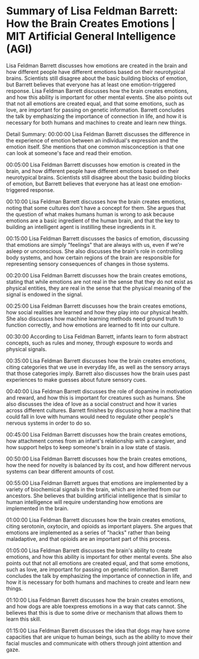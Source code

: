 # Summary of Lisa Feldman Barrett: How the Brain Creates Emotions |  MIT Artificial General Intelligence (AGI)

Lisa Feldman Barrett discusses how emotions are created in the brain and how different people have different emotions based on their neurotypical brains. Scientists still disagree about the basic building blocks of emotion, but Barrett believes that everyone has at least one emotion-triggered response.
Lisa Feldman Barrett discusses how the brain creates emotions, and how this ability is important for other mental events. She also points out that not all emotions are created equal, and that some emotions, such as love, are important for passing on genetic information. Barrett concludes the talk by emphasizing the importance of connection in life, and how it is necessary for both humans and machines to create and learn new things.

Detail Summary: 
00:00:00
Lisa Feldman Barrett discusses the difference in the experience of emotion between an individual's expression and the emotion itself. She mentions that one common misconception is that one can look at someone's face and read their emotion.

00:05:00
Lisa Feldman Barrett discusses how emotion is created in the brain, and how different people have different emotions based on their neurotypical brains. Scientists still disagree about the basic building blocks of emotion, but Barrett believes that everyone has at least one emotion-triggered response.

00:10:00
Lisa Feldman Barrett discusses how the brain creates emotions, noting that some cultures don't have a concept for them. She argues that the question of what makes humans human is wrong to ask because emotions are a basic ingredient of the human brain, and that the key to building an intelligent agent is instilling these ingredients in it.

00:15:00
Lisa Feldman Barrett discusses the basics of emotion, discussing that emotions are simply "feelings" that are always with us, even if we're asleep or unconscious. She also discusses the brain's role in controlling body systems, and how certain regions of the brain are responsible for representing sensory consequences of changes in those systems.

00:20:00
Lisa Feldman Barrett discusses how the brain creates emotions, stating that while emotions are not real in the sense that they do not exist as physical entities, they are real in the sense that the physical meaning of the signal is endowed in the signal.

00:25:00
Lisa Feldman Barrett discusses how the brain creates emotions, how social realities are learned and how they play into our physical health. She also discusses how machine learning methods need ground truth to function correctly, and how emotions are learned to fit into our culture.

00:30:00
According to Lisa Feldman Barrett, infants learn to form abstract concepts, such as rules and money, through exposure to words and physical signals.

00:35:00
Lisa Feldman Barrett discusses how the brain creates emotions, citing categories that we use in everyday life, as well as the sensory arrays that those categories imply. Barrett also discusses how the brain uses past experiences to make guesses about future sensory cues.

00:40:00
Lisa Feldman Barrett discusses the role of dopamine in motivation and reward, and how this is important for creatures such as humans. She also discusses the idea of love as a social construct and how it varies across different cultures. Barrett finishes by discussing how a machine that could fall in love with humans would need to regulate other people's nervous systems in order to do so.

00:45:00
Lisa Feldman Barrett discusses how the brain creates emotions, how attachment comes from an infant's relationship with a caregiver, and how support helps to keep someone's brain in a low state of stasis.

00:50:00
Lisa Feldman Barrett discusses how the brain creates emotions, how the need for novelty is balanced by its cost, and how different nervous systems can bear different amounts of cost.

00:55:00
Lisa Feldman Barrett argues that emotions are implemented by a variety of biochemical signals in the brain, which are inherited from our ancestors. She believes that building artificial intelligence that is similar to human intelligence will require understanding how emotions are implemented in the brain.

01:00:00
Lisa Feldman Barrett discusses how the brain creates emotions, citing serotonin, oxytocin, and opioids as important players. She argues that emotions are implemented as a series of "hacks" rather than being maladaptive, and that opioids are an important part of this process.

01:05:00
Lisa Feldman Barrett discusses the brain's ability to create emotions, and how this ability is important for other mental events. She also points out that not all emotions are created equal, and that some emotions, such as love, are important for passing on genetic information. Barrett concludes the talk by emphasizing the importance of connection in life, and how it is necessary for both humans and machines to create and learn new things.

01:10:00
Lisa Feldman Barrett discusses how the brain creates emotions, and how dogs are able toexpress emotions in a way that cats cannot. She believes that this is due to some drive or mechanism that allows them to learn this skill.

01:15:00
Lisa Feldman Barrett discusses the idea that dogs may have some capacities that are unique to human beings, such as the ability to move their facial muscles and communicate with others through joint attention and gaze.

